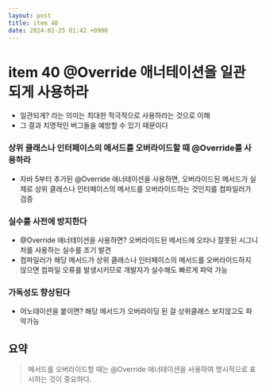 ```yaml
---
layout: post
title: item 40
date: 2024-02-25 01:42 +0900
---
```


# item 40 @Override 애너테이션을 일관되게 사용하라

- 일관되게? 라는 의미는 최대한 적극적으로 사용하라는 것으로 이해
- 그 결과 치명적인 버그들을 예방할 수 있기 때문이다

### 상위 클래스나 인터페이스의 메서드를 오버라이드할 때 @Override를 사용하라
- 자바 5부터 추가된 @Override 애너테이션을 사용하면, 오버라이드된 메서드가 실제로 상위 클래스나 인터페이스의 메서드를 오버라이드하는 것인지를 컴파일러가 검증
       

### 실수를 사전에 방지한다 
  - @Override 애너테이션을 사용하면? 오버라이드된 메서드에 오타나 잘못된 시그니처를 사용하는 실수를 조기 발견
  - 컴파일러가 해당 메서드가 상위 클래스나 인터페이스의 메서드를 오버라이드하지 않으면 컴파일 오류를 발생시키므로 개발자가 실수해도 빠르게 파악 가능

### 가독성도 향상된다
  - 어노테이션을 붙이면? 해당 메서드가 오버라이딩 된 걸 상위클래스 보지않고도 파악가능


## 요약
> 메서드를 오버라이드할 때는 @Override 애너테이션을 사용하여 명시적으로 표시하는 것이 중요하다.


